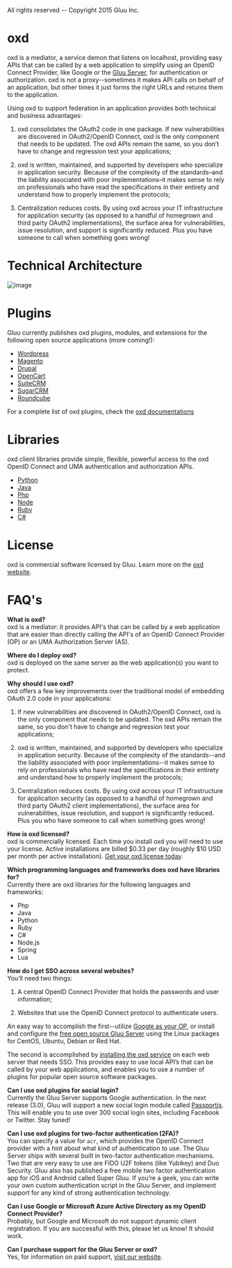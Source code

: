 All rights reserved -- Copyright 2015 Gluu Inc.

# oxd

oxd is a mediator, a service demon that listens on localhost, providing easy APIs that can be called by a web application to simplify using an OpenID Connect Provider, like Google or the [Gluu Server](http://gluu.org/docs), for authentication or authorization. oxd is not a proxy--sometimes it makes API calls on behalf of an application, but other times it just forms the right URLs and returns them to the application.

Using oxd to support federation in an application provides both technical and business advantages:

1. oxd consolidates the OAuth2 code in one package. If new vulnerabilities are discovered in OAuth2/OpenID Connect, oxd is the only component that needs to be updated. The oxd APIs remain the same, so you don’t have to change and regression test your applications;       

2. oxd is written, maintained, and supported by developers who specialize in application security. Because of the complexity of the standards–and the liability associated with poor implementations–it makes sense to rely on professionals who have read the specifications in their entirety and understand how to properly implement the protocols;       

3. Centralization reduces costs. By using oxd across your IT infrastructure for application security (as opposed to a handful of homegrown and third party OAuth2 implementations), the surface area for vulnerabilities, issue resolution, and support is significantly reduced. Plus you have someone to call when something goes wrong!       

# Technical Architecture
![image](https://raw.githubusercontent.com/GluuFederation/docs-oxd/master/sources/img/Overview.jpg)

# Plugins

Gluu currently publishes oxd plugins, modules, and extensions for the following open source applications (more coming!):      
- [Wordpress](https://oxd.gluu.org/docs/plugin/wordpress/)      
- [Magento](https://oxd.gluu.org/docs/plugin/magento/)       
- [Drupal](https://oxd.gluu.org/docs/plugin/drupal/)       
- [OpenCart](https://oxd.gluu.org/docs/plugin/opencart/)       
- [SuiteCRM](https://oxd.gluu.org/docs/plugin/suitecrm/)       
- [SugarCRM](https://oxd.gluu.org/docs/plugin/sugarcrm/)       
- [Roundcube](https://oxd.gluu.org/docs/plugin/roundcube/)       

For a complete list of oxd plugins, check the [oxd documentations](http://oxd.gluu.org/docs)

# Libraries
oxd client libraries provide simple, flexible, powerful access to the oxd OpenID Connect and UMA authentication and authorization APIs.     
- [Python](https://oxd.gluu.org/docs/libraries/python/index.md)       
- [Java](https://oxd.gluu.org/docs/libraries/java/index.md)       
- [Php](https://oxd.gluu.org/docs/libraries/php/index.md)       
- [Node](https://oxd.gluu.org/docs/libraries/node/index.md)       
- [Ruby](https://oxd.gluu.org/docs/libraries/rube/index.md)       
- [C#](https://oxd.gluu.org/docs/libraries/csharp/index.md)       

# License
oxd is commercial software licensed by Gluu. Learn more on the [oxd website](https://oxd.gluu.org).

# FAQ's
**What is oxd?**       
oxd is a mediator: it provides API's that can be called by a web application that are easier than directly calling the API's of an OpenID Connect Provider (OP) or an UMA Authorization Server (AS).

**Where do I deploy oxd?**    
oxd is deployed on the same server as the web application(s) you want to protect.

**Why should I use oxd?**     
oxd offers a few key improvements over the traditional model of embedding OAuth 2.0 code in your applications:

1. If new vulnerabilities are discovered in OAuth2/OpenID Connect, oxd is the only component that needs to be updated. The oxd APIs remain the same, so you don't have to change and regression test your applications;     

2. oxd is written, maintained, and supported by developers who specialize in application security. Because of the complexity of the standards--and the liability associated with poor implementations--it makes sense to rely on professionals who have read the specifications in their entirety and understand how to properly implement the protocols;     

3. Centralization reduces costs. By using oxd across your IT infrastructure for application security (as opposed to a handful of homegrown and third party OAuth2 client implementations), the surface area for vulnerabilities, issue resolution, and support is significantly reduced. Plus you who have someone to call when something goes wrong!     

**How is oxd licensed?**        
oxd is commercially licensed. Each time you install oxd you will need to use your license. Active installations are billed $0.33 per day (roughly $10 USD per month per active installation). [Get your oxd license today](http://oxd.gluu.org).  

**Which programming languages and frameworks does oxd have libraries for?**        
Currently there are oxd libraries for the following languages and frameworks:    

- Php   
- Java    
- Python    
- Ruby    
- C#     
- Node.js    
- Spring    
- Lua     

**How do I get SSO across several websites?**                
You’ll need two things:     

1. A central OpenID Connect Provider that holds the passwords and user information;     

2. Websites that use the OpenID Connect protocol to authenticate users.     

An easy way to accomplish the first--utilize [Google as your OP](https://oxd.gluu.org/docs/conf/#using-google-as-an-openid-provider), or install and configure the [free open source Gluu Server](http://gluu.org/docs/deployment) using the Linux packages for CentOS, Ubuntu, Debian or Red Hat. 

The second is accomplished by [installing the oxd service](https://oxd.gluu.org/docs/oxdserver/install/) on each web server that needs SSO. This provides easy to use local API’s that can be called by your web applications, and enables you to use a number of plugins for popular open source software packages.

**Can I use oxd plugins for social login?**    
Currently the Gluu Server supports Google authentication. In the next release (3.0), Gluu will support a new social login module called [Passportjs](http://passportjs.org). This will enable you to use over 300 social login sites, including Facebook or Twitter. Stay tuned!

**Can I use oxd plugins for two-factor authentication (2FA)?**    
You can specify a value for `acr`, which provides the OpenID Connect provider with a hint about what kind of authentication to use. The Gluu Server ships with several built in two-factor authentication mechanisms. Two that are very easy to use are FIDO U2F tokens (like Yubikey) and Duo Security. Gluu also has published a free mobile two factor authentication app for iOS and Android called Super Gluu. If you’re a geek, you can write your own custom authentication script in the Gluu Server, and implement support for any kind of strong authentication technology.

**Can I use Google or Microsoft Azure Active Directory as my OpenID Connect Provider?**    
Probably, but Google and Microsoft do not support dynamic client registration. If you are successful with this, please let us know! It should work.

**Can I purchase support for the Gluu Server or oxd?**    
Yes, for information on paid support, [visit our website](http://gluu.org/pricing).

